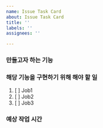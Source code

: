 ```yaml
---
name: Issue Task Card
about: Issue Task Card
title: ''
labels: ''
assignees: ''

---
```


### 만들고자 하는 기능

### 해당 기능을 구현하기 위해 해야 할 일
1. [ ] Job1
2. [ ] Job2
3. [ ] Job3

### 예상 작업 시간
